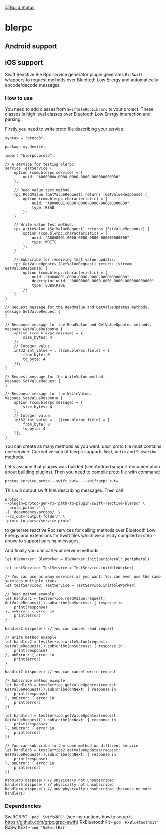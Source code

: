 [![Build Status](https://travis-ci.org/Monnoroch/blerpc-android.svg?branch=master)](https://travis-ci.org/Monnoroch/blerpc-android)

# blerpc

## Android support


## iOS support
Swift Reactive Ble Rpc service generator plugin generates `Rx.Swift` wrappers to request methods over Bluettoth Low Energy and automatically encode/decode messages.

### How to use
You need to add classes from `SwiftBleRpcLibrary` to your project. These classes is high level classes over Bluetooth Low Energy interaction and parsing.

Firstly you need to write proto file describing your service:

```
syntax = "proto3";

package my.device;

import "blerpc.proto";

// A service for testing blerpc.
service TestService {
    option (com.blerpc.service) = {
        uuid: "A0000000-0000-0000-0000-000000000000"
    };

    // Read value test method.
    rpc ReadValue (GetValueRequest) returns (GetValueResponse) {
        option (com.blerpc.characteristic) = {
            uuid: "A0000001-0000-0000-0000-000000000000"
            type: READ
        };
    }

    // Write value test method.
    rpc WriteValue (SetValueRequest) returns (SetValueResponse) {
        option (com.blerpc.characteristic) = {
            uuid: "A0000001-0000-0000-0000-000000000000"
            type: WRITE
        };
    }

    // Subscribe for receiving test value updates.
    rpc GetValueUpdates (GetValueRequest) returns (stream GetValueResponse) {
        option (com.blerpc.characteristic) = {
            uuid: "A0000001-0000-0000-0000-000000000000"
            descriptor_uuid: "00000000-0000-0000-0000-000000000000"
            type: SUBSCRIBE
        };
    }
}

// Request message for the ReadValue and GetValueUpdates methods.
message GetValueRequest {
}

// Response message for the ReadValue and GetValueUpdates methods.
message GetValueResponse {
    option (com.blerpc.message) = {
        size_bytes: 4
    };
    // Integer value.
    int32 int_value = 1 [(com.blerpc.field) = {
        from_byte: 0
        to_byte: 4
    }];
}

// Request message for the WriteValue method.
message SetValueRequest {
}

// Response message for the WriteValue.
message SetValueResponse {
    option (com.blerpc.message) = {
        size_bytes: 4
    };
    // Integer value.
    int32 int_value = 1 [(com.blerpc.field) = {
        from_byte: 0
        to_byte: 4
    }];
}
```
You can create as many methods as you want. Each proto file must contains one service. Current version of blerpc supports `Read`, `Write` and `Subscribe` methods.

Let's assume that plugins was builded (see Android support documentation about building plugins). Then you need to compile proto file with command:

```
protoc service.proto --swift_out=. --swiftgrpc_out=.
```
This will output swift files describing messages. Then call

```
protoc \
--plugin=protoc-gen-rx='path-to-plugin/swift-reactive-blerpc' \
--proto_path='.' \
-I 'dependency-protos/' \
--rx_out='output-folder/' \
'proto-to-parse/service.proto'
```

to generate reactive Rpc services for calling methods over Bluetooth Low Energy and extensions for Swift files which we already compiled in step above to support  parsing messages.

And finally you can call your service methods:

```
let bleWorker: BleWorker = BleWorker.init(peripheral: peripheral)

let testService: TestService = TestService.init(bleWorker)

// You can use as many services as you want. You can even use the same services multiple times
let testService2: TestService = TestService.init(bleWorker)

// Read method example
let handler1 = testService.readValue(request: GetValueRequest()).subscribe(onSuccess: { response in
    print(response)
}, onError: { error in
    print(error)
}

handler1.dispose() // you can cancel read request

// Write method example
let handler2 = testService.writeValue(request: SetValueRequest()).subscribe(onSuccess: { response in
    print(response)
}, onError: { error in
    print(error)
}

handler2.dispose() // you can cancel write request

// Subscribe method example
let handler3 = testService.getValueUpdates(request: GetValueRequest()).subscribe(onNext: { response in
    print(response)
}, onError: { error in
    print(error)
})

let handler4 = testService.getValueUpdates(request: GetValueRequest()).subscribe(onNext: { response in
    print(response)
}, onError: { error in
    print(error)
})

// You can subscribe to the same method on different service
let handler5 = testService2.getValueUpdates(request: GetValueRequest()).subscribe(onNext: { response in
    print(response)
}, onError: { error in
    print(error)
})

handler3.dispose() // physically not unsubscribed
handler5.dispose() // physically not unsubscribed
handler4.dispose() // now physically unsubscribed (because no more handlers)

```

### Dependencies
SwiftGRPC - `pod 'SwiftGRPC'` (see instructions how to setup it https://github.com/grpc/grpc-swift)
RxBluetoothKit - `pod 'RxBluetoothKit'`
RxSwiftExt - `pod 'RxSwiftExt'`
